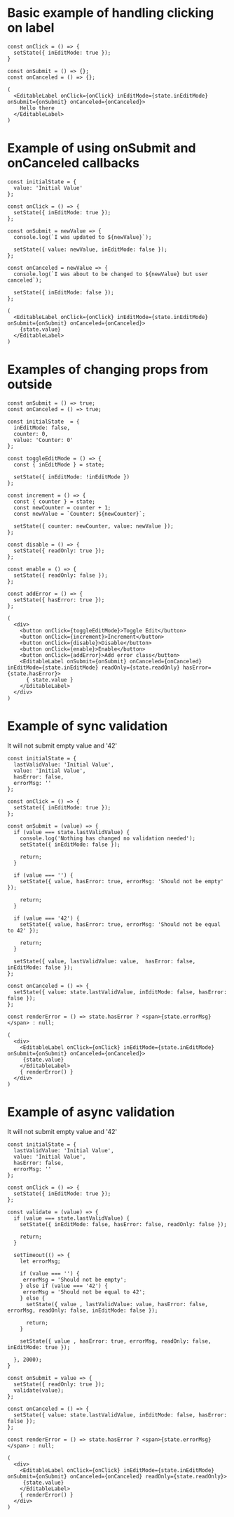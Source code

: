 # Basic example of handling clicking on label

    const onClick = () => {
      setState({ inEditMode: true });
    }

    const onSubmit = () => {};
    const onCanceled = () => {};

    (
      <EditableLabel onClick={onClick} inEditMode={state.inEditMode} onSubmit={onSubmit} onCanceled={onCanceled}>
        Hello there
      </EditableLabel>
    )

# Example of using onSubmit and onCanceled callbacks

    const initialState = {
      value: 'Initial Value'
    };

    const onClick = () => {
      setState({ inEditMode: true });
    };

    const onSubmit = newValue => {
      console.log(`I was updated to ${newValue}`);

      setState({ value: newValue, inEditMode: false });
    };

    const onCanceled = newValue => {
      console.log(`I was about to be changed to ${newValue} but user canceled`);

      setState({ inEditMode: false });
    };

    (
      <EditableLabel onClick={onClick} inEditMode={state.inEditMode} onSubmit={onSubmit} onCanceled={onCanceled}>
        {state.value}
      </EditableLabel>
    )


# Examples of changing props from outside
    const onSubmit = () => true;
    const onCanceled = () => true;

    const initialState  = {
      inEditMode: false,
      counter: 0,
      value: 'Counter: 0'
    };

    const toggleEditMode = () => {
      const { inEditMode } = state;

      setState({ inEditMode: !inEditMode })
    };

    const increment = () => {
      const { counter } = state;
      const newCounter = counter + 1;
      const newValue = `Counter: ${newCounter}`;

      setState({ counter: newCounter, value: newValue });
    };

    const disable = () => {
      setState({ readOnly: true });
    };

    const enable = () => {
      setState({ readOnly: false });
    };

    const addError = () => {
      setState({ hasError: true });
    };

    (
      <div>
        <button onClick={toggleEditMode}>Toggle Edit</button>
        <button onClick={increment}>Increment</button>
        <button onClick={disable}>Disable</button>
        <button onClick={enable}>Enable</button>
        <button onClick={addError}>Add error class</button>
        <EditableLabel onSubmit={onSubmit} onCanceled={onCanceled} inEditMode={state.inEditMode} readOnly={state.readOnly} hasError={state.hasError}>
          { state.value }
        </EditableLabel>
      </div>
    )

# Example of sync validation
It will not submit empty value and '42'

    const initialState = {
      lastValidValue: 'Initial Value',
      value: 'Initial Value',
      hasError: false,
      errorMsg: ''
    };

    const onClick = () => {
      setState({ inEditMode: true });
    };

    const onSubmit = (value) => {
      if (value === state.lastValidValue) {
        console.log('Nothing has changed no validation needed');
        setState({ inEditMode: false });

        return;
      }

      if (value === '') {
        setState({ value, hasError: true, errorMsg: 'Should not be empty' });

        return;
      }

      if (value === '42') {
        setState({ value, hasError: true, errorMsg: 'Should not be equal to 42' });

        return;
      }

      setState({ value, lastValidValue: value,  hasError: false, inEditMode: false });
    };

    const onCanceled = () => {
      setState({ value: state.lastValidValue, inEditMode: false, hasError: false });
    };

    const renderError = () => state.hasError ? <span>{state.errorMsg}</span> : null;

    (
      <div>
        <EditableLabel onClick={onClick} inEditMode={state.inEditMode} onSubmit={onSubmit} onCanceled={onCanceled}>
         {state.value}
        </EditableLabel>
        { renderError() }
      </div>
    )

# Example of async validation
It will not submit empty value and '42'

    const initialState = {
      lastValidValue: 'Initial Value',
      value: 'Initial Value',
      hasError: false,
      errorMsg: ''
    };

    const onClick = () => {
      setState({ inEditMode: true });
    };

    const validate = (value) => {
      if (value === state.lastValidValue) {
        setState({ inEditMode: false, hasError: false, readOnly: false });

        return;
      }

      setTimeout(() => {
        let errorMsg;

        if (value === '') {
         errorMsg = 'Should not be empty';
        } else if (value === '42') {
         errorMsg = 'Should not be equal to 42';
        } else {
          setState({ value , lastValidValue: value, hasError: false, errorMsg, readOnly: false, inEditMode: false });

          return;
        }

        setState({ value , hasError: true, errorMsg, readOnly: false, inEditMode: true });

      }, 2000);
    }

    const onSubmit = value => {
      setState({ readOnly: true });
      validate(value);
    };

    const onCanceled = () => {
      setState({ value: state.lastValidValue, inEditMode: false, hasError: false });
    };

    const renderError = () => state.hasError ? <span>{state.errorMsg}</span> : null;

    (
      <div>
        <EditableLabel onClick={onClick} inEditMode={state.inEditMode} onSubmit={onSubmit} onCanceled={onCanceled} readOnly={state.readOnly}>
         {state.value}
        </EditableLabel>
        { renderError() }
      </div>
    )
